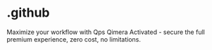 # .github
Maximize your workflow with Qps Qimera Activated - secure the full premium experience, zero cost, no limitations.
